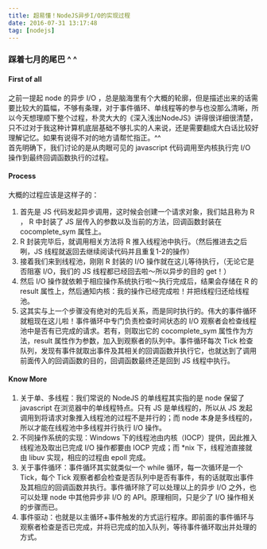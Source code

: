 ```yaml
---
title: 超易懂！NodeJS异步I/O的实现过程
date: 2016-07-31 13:17:48
tag: [nodejs]
---
```


### 踩着七月的尾巴 ^ ^  

#### First of all

之前一提起 node 的异步 I/O ，总是脑海里有个大概的轮廓，但是描述出来的话需要比较大的篇幅，不够有条理，对于事件循环、单线程等的参与也没那么清晰，所以今天想理顺下整个过程，朴灵大大的《深入浅出NodeJS》讲得很详细很清楚，只不过对于我这种计算机底层基础不够扎实的人来说，还是需要翻成大白话比较好理解记忆。如果有说得不对的地方请帮忙指正。^^  
首先明确下，我们讨论的是从肉眼可见的 javascript 代码调用至内核执行完 I/O 操作到最终回调函数执行的过程。  

#### Process

大概的过程应该是这样子的：

1. 首先是 JS 代码发起异步调用，这时候会创建一个请求对象，我们姑且称为 R ， R 中封装了 JS 层传入的参数以及当前的方法，回调函数封装在 cocomplete_sym 属性上。
2. R 封装完毕后，就调用相关方法将 R 推入线程池中执行。（然后推进去之后咧，JS 线程就返回去继续阅读代码并且重复1-2的操作）
3. 接着我们来到线程池，刚刚 R 封装的 I/O 操作就在这儿等待执行，（无论它是否阻塞 I/O，我们的 JS 线程都已经回去啦～所以异步的目的 get！）
4. 然后 I/O 操作就依赖于相应操作系统执行啦～执行完成后，结果会存储在 R 的 result 属性上，然后通知内核：我的操作已经完成啦！并把线程归还给线程池。
5. 这其实与上一个步骤没有绝对的先后关系，而是同时执行的。伟大的事件循环就粗现在这儿啦！事件循环中专门负责检查时间状态的 I/O 观察者会检查线程池中是否有已完成的请求。若有，则取出它的 cocomplete_sym 属性作为方法，result 属性作为参数，加入到观察者的队列中。事件循环每次 Tick 检查队列，发现有事件就取出事件及其相关的回调函数并执行它，也就达到了调用前面传入的回调函数的目的，回调函数最终还是回到 JS 线程中执行。

#### Know More

1. 关于单、多线程：我们常说的 NodeJS 的单线程其实指的是 node 保留了 javascript 在浏览器中的单线程特点。只有 JS 是单线程的，所以从 JS 发起调用到将请求对象推入线程池的过程不是并行的；而 node 本身是多线程的，所以才能在线程池中多线程并行执行 I/O 操作。
2. 不同操作系统的实现：Windows 下的线程池由内核（IOCP）提供，因此推入线程池及取出已完成 I/O 操作都要由 IOCP 完成；而 \*nix 下，线程池直接就由 libuv 实现，相应的过程由 epoll 完成。
3. 关于事件循环：事件循环其实就类似一个 while 循环，每一次循环是一个 Tick，每个 Tick 观察者都会检查是否队列中是否有事件，有的话就取出事件及其相应的回调函数并执行。事件循环除了可以处理以上的异步 I/O 之外，也可以处理 node 中其他异步非 I/O 的 API。原理相同，只是少了 I/O 操作相关的步骤而已。
4. 事件驱动：也就是以主循环+事件触发的方式运行程序。即前面的事件循环与观察者检查是否已完成，并将已完成的加入队列，等待事件循环取出并处理的方式。

